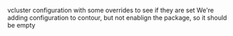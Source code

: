 vcluster configuration with some overrides to see if they are set
We're adding configuration to contour, but not enablign the package, so it should be empty
